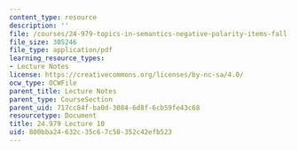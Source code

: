 ```yaml
---
content_type: resource
description: ''
file: /courses/24-979-topics-in-semantics-negative-polarity-items-fall-2018/800bba24632c35c67c50352c42efb523_MIT24_979F18_lec10.pdf
file_size: 305246
file_type: application/pdf
learning_resource_types:
- Lecture Notes
license: https://creativecommons.org/licenses/by-nc-sa/4.0/
ocw_type: OCWFile
parent_title: Lecture Notes
parent_type: CourseSection
parent_uid: 717cc84f-ba0d-3084-6d8f-6cb59fe43c68
resourcetype: Document
title: 24.979 Lecture 10
uid: 800bba24-632c-35c6-7c50-352c42efb523
---
```

